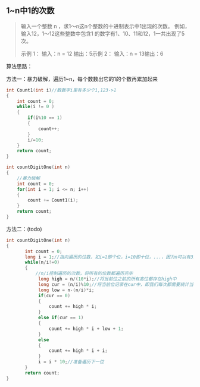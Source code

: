 ## 1~n中1的次数

> 输入一个整数 n ，求1～n这n个整数的十进制表示中1出现的次数。
> 例如，输入12，1～12这些整数中包含1 的数字有1、10、11和12，1一共出现了5次。
>
> 示例 1：
> 输入：n = 12
> 输出：5示例 2：
> 输入：n = 13输出：6

算法思路：

方法一：暴力破解，遍历1~n，每个数数出它的1的个数再累加起来

```c
int Count1(int i)//数数字i里有多少个1,123->1
{
    int count = 0;
    while(i != 0 )
    {
        if(i%10 == 1)
        {
            count++;
        }
        i/=10;
    }
    return count;
}

int countDigitOne(int n)
{
    //暴力破解
    int count = 0;
    for(int i = 1; i <= n; i++)
    {
        count += Count1(i);
    }
    return count;
}
```

方法二：(todo)

```c
int countDigitOne(int n)
{
       int count = 0;
       long i = 1;//指向遍历的位数，如i=1即个位，i=10即十位，...，因为n可以有31位，所以10^31用long存储
       while(n/i!=0)
       {
           //n/i控制遍历的次数，将所有的位数都遍历完毕
            long high = n/(10*i);//将当前位之前的所有高位都存在high中
            long cur = (n/i)%10;//将当前位记录在cur中，即我们每次都需要统计当前位上1出现的次数
            long low = n-(n/i)*i;
            if(cur == 0)
            {
                count += high * i;
            }
            else if(cur == 1)
            {
                count += high * i + low + 1;
            }
            else 
            {
                count += high * i + i;
            }
            i = i * 10;//准备遍历下一位
       }
       return count;
}
```

